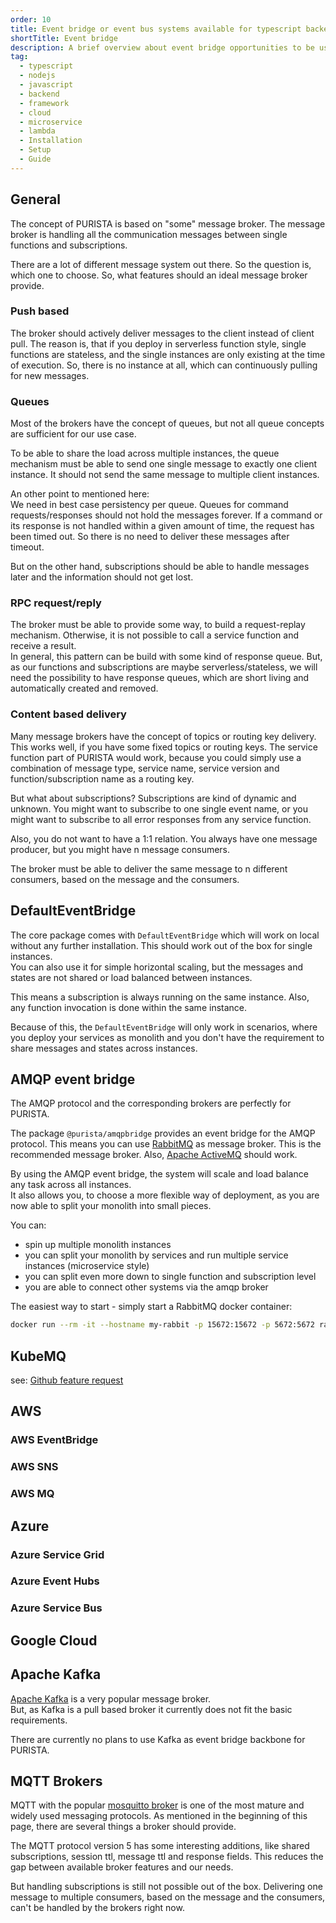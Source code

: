 ```yaml
---
order: 10
title: Event bridge or event bus systems available for typescript backend framework PURISTA
shortTitle: Event bridge
description: A brief overview about event bridge opportunities to be used with PURISTA typescript framework
tag:
  - typescript
  - nodejs
  - javascript
  - backend
  - framework
  - cloud
  - microservice
  - lambda
  - Installation
  - Setup
  - Guide
---
```


## General

The concept of PURISTA is based on "some" message broker. The message broker is handling all the communication messages between single functions and subscriptions.

There are a lot of different message system out there. So the question is, which one to choose. So, what features should an ideal message broker provide.

### Push based

The broker should actively deliver messages to the client instead of client pull. The reason is, that if you deploy in serverless function style, single functions are stateless, and the single instances are only existing at the time of execution. So, there is no instance at all, which can  continuously pulling for new messages.

### Queues

Most of the brokers have the concept of queues, but not all queue concepts are sufficient for our use case.

To be able to share the load across multiple instances, the queue mechanism must be able to send one single message to exactly one client instance. It should not send the same message to multiple client instances.

An other point to mentioned here:  
We need in best case persistency per queue. Queues for command requests/responses should not hold the messages forever. If a command or its response is not handled within a given amount of time, the request has been timed out. So there is no need to deliver these messages after timeout.

But on the other hand, subscriptions should be able to handle messages later and the information should not get lost.

### RPC request/reply

The broker must be able to provide some way, to build a request-replay mechanism. Otherwise, it is not possible to call a service function and receive a result.  
In general, this pattern can be build with some kind of response queue. But, as our functions and subscriptions are maybe serverless/stateless, we will need the possibility to have response queues, which are short living and automatically created and removed.

### Content based delivery

Many message brokers have the concept of topics or routing key delivery. This works well, if you have some fixed topics or routing keys. The service function part of PURISTA would work, because you could simply use a combination of message type, service name, service version and function/subscription name as a routing key.

But what about subscriptions? Subscriptions are kind of dynamic and unknown. You might want to subscribe to one single event name, or you might want to subscribe to all error responses from any service function.

Also, you do not want to have a 1:1 relation. You always have one message producer, but you might have n message consumers.

The broker must be able to deliver the same message to n different consumers, based on the message and the consumers.

## DefaultEventBridge

The core package comes with `DefaultEventBridge` which will work on local without any further installation. This should work out of the box for single instances.  
You can also use it for simple horizontal scaling, but the messages and states are not shared or load balanced between instances.

This means a subscription is always running on the same instance. Also, any function invocation is done within the same instance.

Because of this, the `DefaultEventBridge` will only work in scenarios, where you deploy your services as monolith and you don't have the requirement to share messages and states across instances.

## AMQP event bridge

The AMQP protocol and the corresponding brokers are perfectly for PURISTA.

The package `@purista/amqpbridge` provides an event bridge for the AMQP protocol. This means you can use [RabbitMQ](https://www.rabbitmq.com) as message broker. This is the recommended message broker. Also, [Apache ActiveMQ](https://activemq.apache.org/) should work.

By using the AMQP event bridge, the system will scale and load balance any task across all instances.  
It also allows you, to choose a more flexible way of deployment, as you are now able to split your monolith into small pieces.

You can:

- spin up multiple monolith instances
- you can split your monolith by services and run multiple service instances (microservice style)
- you can split even more down to single function and subscription level
- you are able to connect other systems via the amqp broker

The easiest way to start - simply start a RabbitMQ docker container:

```sh
docker run --rm -it --hostname my-rabbit -p 15672:15672 -p 5672:5672 rabbitmq:3-management
```

## KubeMQ

see: [Github feature request](https://github.com/sebastianwessel/purista/issues/64)

## AWS

### AWS EventBridge

### AWS SNS

### AWS MQ

## Azure

### Azure Service Grid

### Azure Event Hubs

### Azure Service Bus

## Google Cloud

## Apache Kafka

[Apache Kafka](https://kafka.apache.org) is a very popular message broker.  
But, as Kafka is a pull based broker it currently does not fit the basic requirements.  

There are currently no plans to use Kafka as event bridge backbone for PURISTA.

## MQTT Brokers

MQTT with the popular [mosquitto broker](https://mosquitto.org) is one of the most mature and widely used messaging protocols. As mentioned in the beginning of this page, there are several things a broker should provide.

The MQTT protocol version 5 has some interesting additions, like shared subscriptions, session ttl, message ttl and response fields. This reduces the gap between available broker features and our needs.

But handling subscriptions is still not possible out of the box. Delivering one message to multiple consumers, based on the message and the consumers, can't be handled by the brokers right now.
